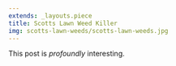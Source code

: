 ```yaml
---
extends: _layouts.piece
title: Scotts Lawn Weed Killer
img: scotts-lawn-weeds/scotts-lawn-weeds.jpg
---
```


This post is *profoundly* interesting.

